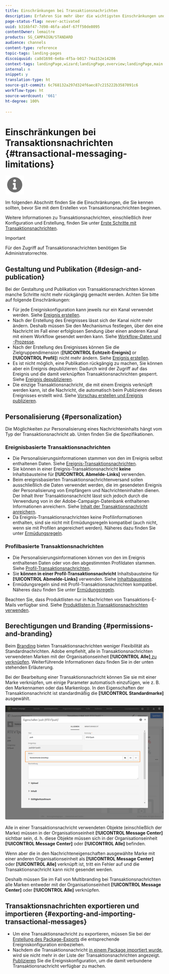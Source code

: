 ```yaml
---
title: Einschränkungen bei Transaktionsnachrichten
description: Erfahren Sie mehr über die wichtigsten Einschränkungen und Empfehlungen für Transaktionsnachrichten in Adobe Campaign Standard.
page-status-flag: never-activated
uuid: b316bf47-7d98-46fa-ab4f-67ff50de8095
contentOwner: lemaitre
products: SG_CAMPAIGN/STANDARD
audience: channels
content-type: reference
topic-tags: landing-pages
discoiquuid: ca8d1698-6e8a-4f5a-b017-74a152e14286
context-tags: landingPage,wizard;landingPage,overview;landingPage,main
internal: n
snippet: y
translation-type: ht
source-git-commit: 6c768132a297d324f6aec87c215222b3587091c6
workflow-type: ht
source-wordcount: '661'
ht-degree: 100%

---
```



# Einschränkungen bei Transaktionsnachrichten {#transactional-messaging-limitations}

<img src="assets/do-not-localize/icon_concepts.svg" width="60px">

Im folgenden Abschnitt finden Sie die Einschränkungen, die Sie kennen sollten, bevor Sie mit dem Erstellen von Transaktionsnachrichten beginnen.

Weitere Informationen zu Transaktionsnachrichten, einschließlich ihrer Konfiguration und Erstellung, finden Sie unter [Erste Schritte mit Transaktionsnachrichten](../../channels/using/getting-started-with-transactional-msg.md).

>[!IMPORTANT]
>
>Für den Zugriff auf Transaktionsnachrichten benötigen Sie Administratorrechte.

## Gestaltung und Publikation {#design-and-publication}

Bei der Gestaltung und Publikation von Transaktionsnachrichten können manche Schritte nicht mehr rückgängig gemacht werden. Achten Sie bitte auf folgende Einschränkungen:

* Für jede Ereigniskonfiguration kann jeweils nur ein Kanal verwendet werden. Siehe [Ereignis erstellen](../../administration/using/configuring-transactional-messaging.md#creating-an-event).
* Nach der Erstellung des Ereignisses lässt sich der Kanal nicht mehr ändern. Deshalb müssen Sie den Mechanismus festlegen, über den eine Nachricht im Fall einer erfolglosen Sendung über einen anderen Kanal mit einem Workflow gesendet werden kann. Siehe [Workflow-Daten und -Prozesse](../../automating/using/get-started-workflows.md).
* Nach der Erstellung des Ereignisses können Sie die Zielgruppendimension (**[!UICONTROL Echtzeit-Ereignis]** or **[!UICONTROL Profil]**) nicht mehr ändern. Siehe [Ereignis erstellen](../../administration/using/configuring-transactional-messaging.md#creating-an-event).
* Es ist nicht möglich, eine Publikation rückgängig zu machen, Sie können aber ein Ereignis depublizieren: Dadurch wird der Zugriff auf das Ereignis und die damit verknüpften Transaktionsnachrichten gesperrt. Siehe [Ereignis depublizieren](../../administration/using/configuring-transactional-messaging.md#unpublishing-an-event).
* Die einzige Transaktionsnachricht, die mit einem Ereignis verknüpft werden kann, ist die Nachricht, die automatisch beim Publizieren dieses Ereignisses erstellt wird. Siehe [Vorschau erstellen und Ereignis publizieren](../../administration/using/configuring-transactional-messaging.md#previewing-and-publishing-the-event).

## Personalisierung       {#personalization}

Die Möglichkeiten zur Personalisierung eines Nachrichteninhalts hängt vom Typ der Transaktionsnachricht ab. Unten finden Sie die Spezifikationen.

### Ereignisbasierte Transaktionsnachrichten

* Die Personalisierungsinformationen stammen von den im Ereignis selbst enthaltenen Daten. Siehe [Ereignis-Transaktionsnachrichten](../../channels/using/event-transactional-messages.md).
* Sie können in einer Ereignis-Transaktionsnachricht **keine** Inhaltsbausteine für **[!UICONTROL Abmelde-Links]** verwenden.
* Beim ereignisbasierten Transaktionsnachrichtenversand sollen ausschließlich die Daten verwendet werden, die im gesendeten Ereignis der Personalisierung von Empfängern und Nachrichteninhalten dienen. Der Inhalt Ihrer Transaktionsnachricht lässt sich jedoch durch die Verwendung von in der Adobe-Campaign-Datenbank enthaltenen Informationen anreichern. Siehe [Inhalt der Transaktionsnachricht anreichern](../../administration/using/configuring-transactional-messaging.md#enriching-the-transactional-message-content).
* Da Ereignis-Transaktionsnachrichten keine Profilinformationen enthalten, sind sie nicht mit Ermüdungsregeln kompatibel (auch nicht, wenn sie mit Profilen angereichert werden). Näheres dazu finden Sie unter [Ermüdungsregeln](../../sending/using/fatigue-rules.md).

### Profilbasierte Transaktionsnachrichten  

* Die Personalisierungsinformationen können von den im Ereignis enthaltenen Daten oder von den abgestimmten Profildaten stammen. Siehe [Profil-Transaktionsnachrichten](../../channels/using/profile-transactional-messages.md).
* Sie **können in einer Profil-Transaktionsnachricht** Inhaltsbausteine für **[!UICONTROL Abmelde-Links]** verwenden. Siehe [Inhaltsbausteine](../../designing/using/personalization.md#adding-a-content-block).
* Ermüdungsregeln sind mit Profil-Transaktionsnachrichten kompatibel. Näheres dazu finden Sie unter [Ermüdungsregeln](../../sending/using/fatigue-rules.md).

Beachten Sie, dass Produktlisten nur in Nachrichten von Transaktions-E-Mails verfügbar sind. Siehe [Produktlisten in Transaktionsnachrichten verwenden](../../channels/using/event-transactional-messages.md#using-product-listings-in-a-transactional-message).

## Berechtigungen und Branding       {#permissions-and-branding}

Beim [Branding](../../administration/using/branding.md) bieten Transaktionsnachrichten weniger Flexibilität als Standardnachrichten. Adobe empfiehlt, alle in Transaktionsnachrichten verwendeten Marken mit der Organisationseinheit **[!UICONTROL Alle]**[ zu verknüpfen](../../administration/using/organizational-units.md). Weiterführende Informationen dazu finden Sie in der unten stehenden Erläuterung.

Bei der Bearbeitung einer Transaktionsnachricht können Sie sie mit einer Marke verknüpfen, um einige Parameter automatisch einzufügen, wie z. B. den Markennamen oder das Markenlogo. In den Eigenschaften der Transaktionsnachricht ist standardmäßig die **[!UICONTROL Standardmarke]** ausgewählt.

![](assets/message-center_branding.png)

Alle in einer Transaktionsnachricht verwendeten Objekte (einschließlich der Marke) müssen in der Organisationseinheit **[!UICONTROL Message Center]** sichtbar sein, d. h. diese Objekte müssen sich in der Organisationseinheit **[!UICONTROL Message Center]** oder **[!UICONTROL Alle]** befinden.

Wenn aber die in den Nachrichteneigenschaften ausgewählte Marke mit einer anderen Organisationseinheit als **[!UICONTROL Message Center]** oder **[!UICONTROL Alle]** verknüpft ist, tritt ein Fehler auf und die Transaktionsnachricht kann nicht gesendet werden.

Deshalb müssen Sie im Fall von Multibranding bei Transaktionsnachrichten alle Marken entweder mit der Organisationseinheit **[!UICONTROL Message Center]** oder **[!UICONTROL Alle]** verknüpfen.

## Transaktionsnachrichten exportieren und importieren {#exporting-and-importing-transactional-messages}

* Um eine Transaktionsnachricht zu exportieren, müssen Sie bei der [Erstellung des Package-Exports](../../automating/using/managing-packages.md#creating-a-package) die entsprechende Ereigniskonfiguration einbeziehen.
* Nachdem die Transaktionsnachricht [in einem Package importiert wurde](../../automating/using/managing-packages.md#importing-a-package), wird sie nicht mehr in der Liste der Transaktionsnachrichten angezeigt. [Publizieren](../../administration/using/configuring-transactional-messaging.md#previewing-and-publishing-the-event) Sie die Ereigniskonfiguration, um die damit verbundene Transaktionsnachricht verfügbar zu machen.

